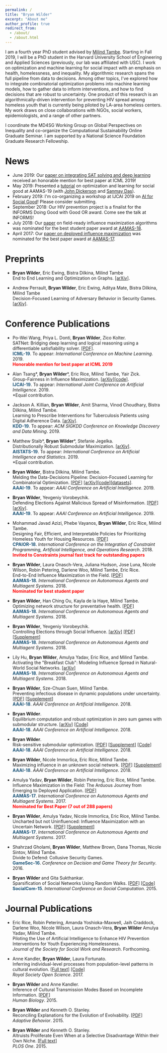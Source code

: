 ```yaml
---
permalink: /
title: "Bryan Wilder"
excerpt: "About me"
author_profile: true
redirect_from: 
  - /about/
  - /about.html
---
```

I am a fourth year PhD student advised by [Milind Tambe](https://www.seas.harvard.edu/directory/mtambe). Starting in Fall 2019, I will be a PhD student in the Harvard University School of Engineering and Applied Sciences (previously, our lab was affiliated with USC). I work on optimization and machine learning for social impact with an emphasis on health, homelessness, and inequality. My algorithmic research spans the full pipeline from data to decisions. Among other topics, I've explored how to integrate combinatorial optimization problems into machine learning models, how to gather data to inform interventions, and how to find decisions that are robust to uncertainty. One product of this research is an algorithmically-driven intervention for preventing HIV spread among homeless youth that is currently being piloted by LA-area homeless centers. My work draws on close collaborations with NGOs, social workers, epidemiologists, and a range of other partners. 

I coordinate the MD4SG Working Group on Global Perspectives on Inequality and co-organize the Computational Sustainability Online Graduate Seminar. I am supported by a National Science Foundation Graduate Research Fellowship. 

# News

*   June 2019: Our [paper on integrating SAT solving and deep learning](http://proceedings.mlr.press/v97/wang19e/wang19e.pdf) received an honorable mention for best paper at ICML 2019!
*   May 2019: Presented a [tutorial](https://learn2allocate.github.io/) on optimization and learning for social good at AAMAS-19 (with [John Dickerson](http://jpdickerson.com/) and [Sanmay Das](https://www.cse.wustl.edu/~sanmay/)).
*   February 2019: I'm co-organizing a workshop at IJCAI 2019 on [AI for Social Good](https://aiforgood2019.github.io/)! Please consider submitting.
*   September 2018: Our HIV prevention project is a finalist for the INFORMS Doing Good with Good OR award. Come see the talk at INFORMS!
*   July 2018: Our [paper](files/aamas_deployment.pdf) on field-ready influence maximization algorithms was nominated for the best student paper award at [AAMAS-18](http://celweb.vuse.vanderbilt.edu/aamas18/).
*   April 2017: Our [paper on deployed influence maximization](files/applicationAAMAS2017.pdf) was nominated for the best paper award at [AAMAS-17](www.aamas2017.org).

# Preprints 

*   **Bryan Wilder**, Eric Ewing, Bistra Dilkina, Milind Tambe  
    End to End Learning and Optimization on Graphs. [[arXiv]](https://arxiv.org/abs/1905.13732).

*   Andrew Perrault, **Bryan Wilder**, Eric Ewing, Aditya Mate, Bistra Dilkina, Milind Tambe  
    Decision-Focused Learning of Adversary Behavior in Security Games. [[arXiv]](https://arxiv.org/abs/1903.00958).

# Conference Publications

*   Po-Wei Wang, Priya L. Donti, **Bryan Wilder**, Zico Kolter.  
    SATNet: Bridging deep learning and logical reasoning using a differentiable satisfiability solver. [[PDF]](http://proceedings.mlr.press/v97/wang19e/wang19e.pdf).  
    **<font color="#1A5276">ICML-19</font>**. To appear: _International Conference on Machine Learning_. 2019.  
    **<font color="red">Honorable mention for best paper at ICML 2019</font>**

*   Alan Tsang*, **Bryan Wilder**\*, Eric Rice, Milind Tambe, Yair Zick.  
    Group-Fairness in Influence Maximization. [[arXiv]](https://arxiv.org/abs/1903.00967)[[code]](https://github.com/bwilder0/fair_influmax_code_release).  
    **<font color="#1A5276">IJCAI-19</font>**. To appear: _International Joint Conference on Artificial Intelligence_. 2019.  
    *Equal contribution.

*   Jackson A. Killian, **Bryan Wilder**, Amit Sharma, Vinod Choudhary, Bistra Dilkina, Milind Tambe.  
    Learning to Prescribe Interventions for Tuberculosis Patients using Digital Adherence Data. [[arXiv]](https://arxiv.org/abs/1902.01506).  
    **<font color="#1A5276">KDD-19</font>**. To appear: _ACM SIGKDD Conference on Knowledge Discovery and Data Mining_. 2019.  

*   Matthew Staib*, **Bryan Wilder**\*, Stefanie Jegelka.  
    Distributionally Robust Submodular Maximization. [[arXiv]](https://arxiv.org/abs/1802.05249).  
    **<font color="#1A5276">AISTATS-19</font>**. To appear: _International Conference on Artificial Intelligence and Statistics_. 2019.  
    *Equal contribution.

*   **Bryan Wilder**, Bistra Dilkina, Milind Tambe.  
    Melding the Data-Decisions Pipeline: Decision-Focused Learning for Combinatorial Optimization. [[PDF]](files/aaai_melding.pdf) [[arXiv]](https://arxiv.org/abs/1809.05504)[[code]](https://github.com/bwilder0/aaai_melding_code/)[[datasets]](files/data_decisions_benchmarks.zip).  
    **<font color="#1A5276">AAAI-19</font>**. To appear: _AAAI Conference on Artificial Intelligence_. 2019.

*   **Bryan Wilder**, Yevgeniy Vorobeychik.  
    Defending Elections Against Malicious Spread of Misinformation. [[PDF]](files/aaai_election_defense.pdf) [[arXiv]](https://arxiv.org/abs/1809.05521).  
    **<font color="#1A5276">AAAI-19</font>**. To appear: _AAAI Conference on Artificial Intelligence_. 2019.

*   Mohammad Javad Azizi, Phebe Vayanos, **Bryan Wilder**, Eric Rice, Milind Tambe.  
    Designing Fair, Efficient, and Interpretable Policies for Prioritizing Homeless Youth for Housing Resources. [[PDF]](files/cpaior-final-designing.pdf)  
    **<font color="#1A5276">CPAIOR-18</font>**. _International Conference on the Integration of Constraint Programming, Artificial Intelligence, and Operations Research_. 2018\.  
    **<font color="red">Invited to <it>Constraints</it> journal fast track for outstanding papers</font>**

*   **Bryan Wilder**, Laura Onasch-Vera, Juliana Hudson, Jose Luna, Nicole Wilson, Robin Petering, Darlene Woo, Milind Tambe, Eric Rice.  
    End-to-End Influence Maximization in the Field. [[PDF]](files/aamas_deployment.pdf)  
    **<font color="#1A5276">AAMAS-18</font>**. _International Conference on Autonomous Agents and Multiagent Systems_. 2018\.  
    **<font color="red">Nominated for best student paper</font>**

*   **Bryan Wilder**, Han Ching Ou, Kayla de la Haye, Milind Tambe.  
    Optimizing network structure for preventative health. [[PDF]](files/aamas_network_optimization.pdf)  
    **<font color="#1A5276">AAMAS-18</font>**. _International Conference on Autonomous Agents and Multiagent Systems_. 2018\.

*   **Bryan Wilder**, Yevgeniy Vorobeychik.  
    Controlling Elections through Social Influence. [[arXiv]](https://arxiv.org/abs/1711.08615) [[PDF]](files/aamas_elections.pdf) [[Supplement]](files/supplement_elections.pdf)  
    **<font color="#1A5276">AAMAS-18</font>**. _International Conference on Autonomous Agents and Multiagent Systems_. 2018\.

*   Lily Hu, **Bryan Wilder**, Amulya Yadav, Eric Rice, and Milind Tambe.  
    Activating the "Breakfast Club": Modeling Influence Spread in Natural-World Social Networks. [[arXiv]](https://arxiv.org/abs/1710.00364)  
    **<font color="#1A5276">AAMAS-18</font>**. _International Conference on Autonomous Agents and Multiagent Systems_. 2018\.

*   **Bryan Wilder**, Sze-Chuan Suen, Milind Tambe.  
    Preventing infectious disease in dynamic populations under uncertainty. [[PDF]](files/aaai_tb_final.pdf) [[Supplement]](files/supplement_tb.pdf)  
    **<font color="#1A5276">AAAI-18</font>**. _AAAI Conference on Artificial Intelligence_. 2018\.

*   **Bryan Wilder**.  
    Equilibrium computation and robust optimization in zero sum games with submodular structure. [[arXiv]](https://arxiv.org/abs/1710.00996) [[Code]](https://github.com/bwilder0/submodular_games)  
    **<font color="#1A5276">AAAI-18</font>**. _AAAI Conference on Artificial Intelligence_. 2018\.

*   **Bryan Wilder**.  
    Risk-sensitive submodular optimization. [[PDF]](files/aaai_cvar_final.pdf) [[Supplement]](files/supplement_cvar.pdf) [[Code]](https://github.com/bwilder0/submodular_cvar)  
    **<font color="#1A5276">AAAI-18</font>**. _AAAI Conference on Artificial Intelligence_. 2018\.

*   **Bryan Wilder**, Nicole Immorlica, Eric Rice, Milind Tambe.  
    Maximizing influence in an unknown social network. [[PDF]](files/aaai_unknown_network_final.pdf) [[Supplement]](files/supplement_unknown_network.pdf)  
    **<font color="#1A5276">AAAI-18</font>**. _AAAI Conference on Artificial Intelligence_. 2018\.

*   Amulya Yadav, **Bryan Wilder**, Robin Petering, Eric Rice, Milind Tambe.  
    Influence Maximization in the Field: The Arduous Journey from Emerging to Deployed Application. [[PDF]](files/applicationAAMAS2017.pdf)  
    **<font color="#1A5276">AAMAS-17</font>**. _International Conference on Autonomous Agents and Multiagent Systems_. 2017\.  
    **<font color="red">Nominated for Best Paper (7 out of 288 papers)</font>**

*   **Bryan Wilder**, Amulya Yadav, Nicole Immorlica, Eric Rice, Milind Tambe.  
    Uncharted but not Uninfluenced: Influence Maximization with an Uncertain Network. [[PDF]](files/wilder_aamas2017.pdf) [[Supplement]](files/wilder_aamas2017_supplement.pdf)  
    **<font color="#1A5276">AAMAS-17</font>**. _International Conference on Autonomous Agents and Multiagent Systems_. 2017\.

*   Shahrzad Gholami, **Bryan Wilder**, Matthew Brown, Dana Thomas, Nicole Sintov, Milind Tambe.  
    Divide to Defend: Collusive Security Games.  
    **<font color="#1A5276">GameSec-16</font>**. _Conference on Decision and Game Theory for Security_. 2016.

*   **Bryan Wilder** and Gita Sukthankar.  
    Sparsification of Social Networks Using Random Walks. [[PDF]](files/wilder_socialcom_2015.pdf) [[Code]](files/socialcom_code_final.py)  
    **<font color="#1A5276">SocialCom-15</font>**. _International Conference on Social Computation_. 2015\.

# Journal Publications

*   Eric Rice, Robin Petering, Amanda Yoshioka-Maxwell, Jaih Craddock, Darlene Woo, Nicole Wilson, Laura Onasch-Vera, **Bryan Wilder** Amulya Yadav, Milind Tambe.  
    Piloting the Use of Artificial Intelligence to Enhance HIV Prevention Interventions for Youth Experiencing Homelessness.  
    _Journal of the Society for Social Work and Research_. Forthcoming.

*   Anne Kandler, **Bryan Wilder**, Laura Fortunato.  
    Inferring individual-level processes from population-level patterns in cultural evolution. [[Full text]](http://rsos.royalsocietypublishing.org/content/4/9/170949) [[Code]](https://github.com/bwilder0/cultural-evolution)  
    _Royal Society Open Science_. 2017\.

*   **Bryan Wilder** and Anne Kandler.  
    Inference of Cultural Transmission Modes Based on Incomplete Information. [[PDF]](files/wilder_human_biology_2015.pdf)  
    _Human Biology_. 2015\.

*   **Bryan Wilder** and Kenneth O. Stanley.  
    Reconciling Explanations for the Evolution of Evolvability. [[PDF]](files/wilder_adaptive_behavior_2015.pdf)  
    _Adaptive Behavior_. 2015\.

*   **Bryan Wilder** and Kenneth O. Stanley.  
    Altruists Proliferate Even When at a Selective Disadvantage Within their Own Niche. [[Full text]]( http://journals.plos.org/plosone/article?id=10.1371/journal.pone.0128654)  
    _PLOS One_. 2015\.

